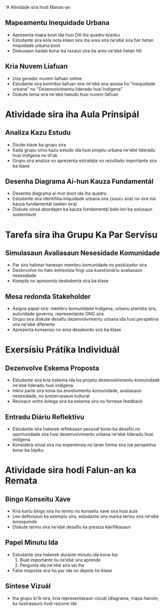 '# Atividade sira hodi Manas-an

## Mapeamentu Inequidade Urbana
- Apresenta mapa boot ida husi Dili iha quadru branku
- Estudante sira kola nota kleen sira iha area sira ne'ebé sira fiar hetan iniquidade urbana boot
- Diskusaun badak kona-ba razaun sira ba area ne'ebé hetan hili

## Kria Nuvem Liafuan
- Uza gerador nuvem liafuan online
- Estudante sira kontribui liafuan sira ne'ebé sira asosia ho "inequidade urbana" no "Dezenvolvimentu lideradu husi Indígena"
- Diskute tema sira ne'ebé hatudu husi nuvem liafuan

# Atividade sira iha Aula Prinsipál

## Analiza Kazu Estudu
- Divide klase ba grupu sira
- Kada grupu simu kazu estudo ida husi projetu urbana ne'ebé lideradu husi indígena no di'ak
- Grupu sira analiza no aprezenta estratéjia no rezultadu importante sira ba klase

## Desenha Diagrama Ai-hun Kauza Fundamentál
- Desenha diagrama ai-hun boot ida iha quadru
- Estudante sira identifika iniquidade urbana sira (suuru sira) no sira nia kauza fundamentál (welen sira)
- Diskute oinsá abordajen ba kauza fundamentál bele lori ba solusaun sustentável

# Tarefa sira iha Grupu Ka Par Servisu

## Simulasaun Avaliasaun Nesesidade Komunidade
- Par sira halimar hanesan membru komunidade no peskizador sira
- Dezenvolve no halo entrevista fingi uza kuestionáriu avaliasaun nesesidade
- Kompila no aprezenta deskoberta sira ba klase

## Mesa redonda Stakeholder
- Asigna papel sira: membru komunidade indígena, urbanu planista sira, autoridade governu, representante ONG sira
- Grupu sira diskute desafiu dezenvolvimentu urbana ida husi perspetiva sira ne'ebé diferente
- Aprezenta konsensu no area desakordu sira ba klase

# Exersísiu Prátika Individuál

## Dezenvolve Eskema Proposta
- Estudante sira kria eskema ida ba projetu dezenvolvimentu komunidade ne'ebé lideradu husi indígena
- Inklui parte sira kona-ba envolvimentu komunidade, avaliasaun nesesidade, no prezervasaun kultural
- Revisaun entre kolega sira ba eskema sira no fornese feedback

## Entradu Diáriu Reflektivu
- Estudante sira hakerek refleksaun pessoál kona-ba desafiu no oportunidade sira husi dezenvolvimentu urbana ne'ebé lideradu husi indígena
- Konsidera oinsá sira nia experiénsia no laran forma sira nia perspetiva kona-ba tópiku

# Atividade sira hodi Falun-an ka Remata

## Bingo Konseitu Xave
- Kria kartu bingo sira ho termu no konseitu xave sira husi aula
- Lee definisaun ka ezemplu sira, estudante sira marka termu sira ne'ebé koresponde
- Diskute termu sira ne'ebé desafiu ka presiza klarifikasaun

## Papel Minutu Ida
- Estudante sira hakerek durante minutu ida kona-ba:
  1. Buat importante liu ne'ebé sira aprende
  2. Pergunta ida ne'ebé sira sei iha
- Fahe resposta sira ho par ida no depois ho klase

## Síntese Vizuál
- Iha grupu ki'ik sira, kria representasaun vizuál (diagrama, mapa hanoin, ka ilustrasaun) hodi rezume ide